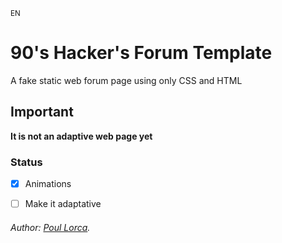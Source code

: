 <sub>EN</sub>

# 90's Hacker's Forum Template

A fake static web forum page using only CSS and HTML

## Important
**It is not an adaptive web page yet**

### Status
- [x] Animations
- [ ] Make it adaptative



###### Author: [Poul Lorca](https://github.com/PoulLorca).
